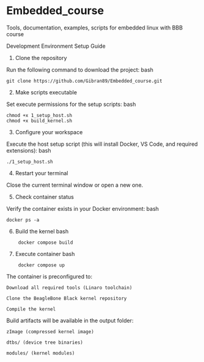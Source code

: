 # Embedded_course
Tools, documentation, examples, scripts for embedded linux with BBB course

Development Environment Setup Guide
1. Clone the repository

Run the following command to download the project:
bash

    git clone https://github.com/Gibran89/Embedded_course.git

2. Make scripts executable

Set execute permissions for the setup scripts:
bash

    chmod +x 1_setup_host.sh
    chmod +x build_kernel.sh

3. Configure your workspace

Execute the host setup script (this will install Docker, VS Code, and required extensions):
bash

    ./1_setup_host.sh

4. Restart your terminal

Close the current terminal window or open a new one.

5. Check container status

Verify the container exists in your Docker environment:
bash

    docker ps -a

6. Build the kernel
bash

        docker compose build

8. Execute container
bash

        docker compose up

The container is preconfigured to:

    Download all required tools (Linaro toolchain)

    Clone the BeagleBone Black kernel repository

    Compile the kernel

Build artifacts will be available in the output folder:

    zImage (compressed kernel image)

    dtbs/ (device tree binaries)

    modules/ (kernel modules)
